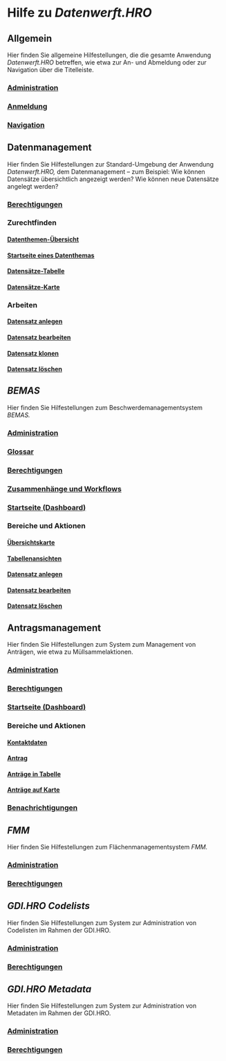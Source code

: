 # Hilfe zu *Datenwerft.HRO*

## Allgemein

Hier finden Sie allgemeine Hilfestellungen, die die gesamte Anwendung *Datenwerft.HRO* betreffen,
wie etwa zur An- und Abmeldung oder zur Navigation über die Titelleiste.

### [Administration](datenwerft/admin.md)

### [Anmeldung](datenwerft/usage/login.md)

### [Navigation](datenwerft/usage/navigation.md)

## Datenmanagement

Hier finden Sie Hilfestellungen zur Standard-Umgebung der Anwendung *Datenwerft.HRO,*
dem Datenmanagement – zum Beispiel: Wie können Datensätze übersichtlich angezeigt werden?
Wie können neue Datensätze angelegt werden?

### [Berechtigungen](datenmanagement/permissions.md)

### Zurechtfinden

#### [Datenthemen-Übersicht](datenmanagement/usage/orientation_overview.md)

#### [Startseite eines Datenthemas](datenmanagement/usage/orientation_topic-start.md)

#### [Datensätze-Tabelle](datenmanagement/usage/orientation_datasets-table.md)

#### [Datensätze-Karte](datenmanagement/usage/orientation_datasets-map.md)

### Arbeiten

#### [Datensatz anlegen](datenmanagement/usage/work_dataset-create.md)

#### [Datensatz bearbeiten](datenmanagement/usage/work_dataset-edit.md)

#### [Datensatz klonen](datenmanagement/usage/work_dataset-clone.md)

#### [Datensatz löschen](datenmanagement/usage/work_dataset-delete.md)

## *BEMAS*

Hier finden Sie Hilfestellungen zum Beschwerdemanagementsystem *BEMAS.*

### [Administration](bemas/admin.md)

### [Glossar](bemas/glossary.md)

### [Berechtigungen](bemas/permissions.md)

### [Zusammenhänge und Workflows](bemas/usage/context-workflows.md)

### [Startseite (Dashboard)](bemas/usage/dashboard.md)

### Bereiche und Aktionen

#### [Übersichtskarte](bemas/usage/map.md)

#### [Tabellenansichten](bemas/usage/table.md)

#### [Datensatz anlegen](bemas/usage/dataset-create.md)

#### [Datensatz bearbeiten](bemas/usage/dataset-edit.md)

#### [Datensatz löschen](bemas/usage/dataset-delete.md)

## Antragsmanagement

Hier finden Sie Hilfestellungen zum System zum Management von Anträgen,
wie etwa zu Müllsammelaktionen.

### [Administration](antragsmanagement/admin.md)

### [Berechtigungen](antragsmanagement/permissions.md)

### [Startseite (Dashboard)](antragsmanagement/usage/dashboard.md)

### Bereiche und Aktionen

#### [Kontaktdaten](antragsmanagement/usage/requester.md)

#### [Antrag](antragsmanagement/usage/request.md)

#### [Anträge in Tabelle](antragsmanagement/usage/requests-table.md)

#### [Anträge auf Karte](antragsmanagement/usage/requests-map.md)

### [Benachrichtigungen](antragsmanagement/usage/notifications.md)

## *FMM*

Hier finden Sie Hilfestellungen zum Flächenmanagementsystem *FMM.*

### [Administration](fmm/admin.md)

### [Berechtigungen](fmm/permissions.md)

## *GDI.HRO Codelists*

Hier finden Sie Hilfestellungen zum System zur Administration von Codelisten im Rahmen der GDI.HRO.

### [Administration](gdihrocodelists/admin.md)

### [Berechtigungen](gdihrocodelists/permissions.md)

## *GDI.HRO Metadata*

Hier finden Sie Hilfestellungen zum System zur Administration von Metadaten im Rahmen der GDI.HRO.

### [Administration](gdihrometadata/admin.md)

### [Berechtigungen](gdihrometadata/permissions.md)
